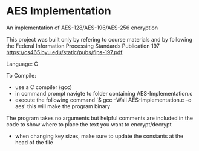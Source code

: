 # AES Implementation

An implementation of AES-128/AES-196/AES-256 encryption

This project was built only by refering to course materials and by following 
the Federal Information Processing Standards Publication 197
https://cs465.byu.edu/static/pubs/fips-197.pdf

Language: C

To Compile: 
- use a C compiler (gcc)
- in command prompt navigte to folder containing AES-Implementation.c
- execute the following command '$ gcc –Wall AES-Implementation.c –o aes'
this will make the program binary

The program takes no arguments but helpful comments are included in the code 
to show where to place the text you want to encrypt/decrypt

* when changing key sizes, make sure to update the constants at the head of the file

